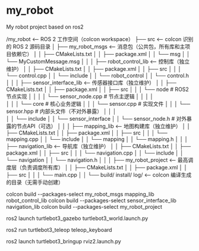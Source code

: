 # my_robot
My robot project based on ros2  

/my_robot                  <-- ROS 2 工作空间（colcon workspace）
├── src                    <-- colcon 识别的 ROS 2 源码目录
│   ├── my_robot_msgs      <-- 消息包（公共包，所有库和主项目依赖它）
│   │   ├── CMakeLists.txt
│   │   ├── package.xml
│   │   └── msg
│   │       └── MyCustomMessage.msg
│   │
│   ├── robot_control_lib  <-- 控制库（独立维护）
│   │   ├── CMakeLists.txt
│   │   ├── package.xml
│   │   ├── src
│   │   │   └── control.cpp
│   │   └── include
│   │       └── robot_control
│   │           └── control.h
│   │
│   ├── sensor_interface_lib  <-- 传感器接口库（独<!--  -->立维护）
│   │   ├── CMakeLists.txt
│   │   ├── package.xml
│   │   ├── src
│   │   │   └── node                    # ROS2节点实现
│   │   │   │   └── sensor_node.cpp     # 节点主逻辑
│   │   │   │   
│   │   │   └── core                    # 核心业务逻辑
│   │   │       └──  sensor.cpp         # 实现文件
│   │   │       └──  sensor.hpp         # 内部头文件（不对外暴露）
│   │   │   
│   │   └── include
│   │       └── sensor_interface
│   │           └── sensor_node.h       # 对外暴露的节点API（可选）
│   │
│   ├── mapping_lib  <-- 地图构建库（独立维护）
│   │   ├── CMakeLists.txt
│   │   ├── package.xml
│   │   ├── src
│   │   │   └── mapping.cpp
│   │   └── include
│   │       └── mapping
│   │           └── mapping.h
│   │
│   ├── navigation_lib  <-- 导航库（独立维护）
│   │   ├── CMakeLists.txt
│   │   ├── package.xml
│   │   ├── src
│   │   │   └── navigation.cpp
│   │   └── include
│   │       └── navigation
│   │           └── navigation.h
│   │
│   ├── my_robot_project  <-- 最高调度层（负责调度所有库）
│   │   ├── CMakeLists.txt
│   │   ├── package.xml
│   │   ├── src
│   │   │   └── main.cpp
│   │
└── build/ install/ log/   <-- colcon 编译生成的目录（无需手动创建）

colcon build --packages-select my_robot_msgs
mapping_lib
robot_control_lib
colcon build --packages-select  sensor_interface_lib
navigation_lib
colcon build --packages-select my_robot_project

<!-- ros2 launch gazebo_ros gazebo.launch.py -->

ros2 launch turtlebot3_gazebo turtlebot3_world.launch.py

ros2 run turtlebot3_teleop teleop_keyboard

ros2 launch turtlebot3_bringup rviz2.launch.py